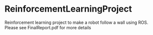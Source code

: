 # ReinforcementLearningProject

Reinforcement learning project to make a robot follow a wall using ROS.
Please see FinalReport.pdf for more details
